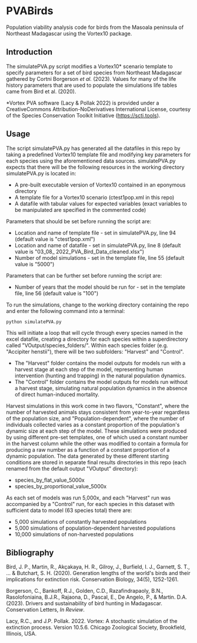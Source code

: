 # PVABirds
Population viability analysis code for birds from the Masoala peninsula of Northeast Madagascar using the Vortex10 package. 

## Introduction
The simulatePVA.py script modifies a Vortex10* scenario template to specify parameters for a set of bird species from Northeast Madagascar gathered by Cortni Borgerson *et al.* (2023). Values for many of the life history parameters that are used to populate the simulations life tables came from Bird et al. (2020).

*Vortex PVA software (Lacy & Pollak 2022) is provided under a CreativeCommons Attribution-NoDerivatives International License, courtesy of the Species Conservation Toolkit Initiative (https://scti.tools).

## Usage
The script simulatePVA.py has generated all the datafiles in this repo by taking a predefined Vortex10 template file and modifying key parameters for each species using the aforementioned data sources. simulatePVA.py expects that there will be the following resources in the working directory simulatePVA.py is located in:

* A pre-built executable version of Vortex10 contained in an eponymous directory
* A template file for a Vortex10 scenario (ctest1pop.xml in this repo)
* A datafile with tabular values for expected variables (exact variables to be manipulated are specified in the commented code)

Parameters that should be set before running the script are:

* Location and name of template file - set in simulatePVA.py, line 94 (default value is "ctest1pop.xml")
* Location and name of datafile - set in simulatePVA.py, line 8 (default value is "03_08_ 2022_PVA_Bird_Data_cleaned.xlsx")
* Number of model simulations - set in the template file, line 55 (default value is "<nRuns>5000</nRuns>")

Parameters that can be further set before running the script are:

* Number of years that the model should be run for - set in the template file, line 56 (default value is "<nYears>100</nYears>")

To run the simulations, change to the working directory containing the repo and enter the following command into a terminal:

```python simulatePVA.py```

This will initiate a loop that will cycle through every species named in the excel datafile, creating a directory for each species within a superdirectory called "VOutput/species_folders/". Within each species folder (e.g. "Accipiter henstii"), there will be two subfolders: "Harvest" and "Control". 

* The "Harvest" folder contains the model outputs for models run with a harvest stage at each step of the model, representing human intervention (hunting and trapping) in the natural population dynamics.
* The "Control" folder contains the model outputs for models run without a harvest stage, simulating natural population dynamics in the absence of direct human-induced mortality. 

Harvest simulations in this work come in two flavors, "Constant", where the number of harvested animals stays consistent from year-to-year regardless of the population size, and "Population-dependent", where the number of individuals collected varies as a constant proportion of the population's dynamic size at each step of the model. These simulations were produced by using different pre-set templates, one of which used a constant number in the harvest column while the other was modified to contain a formula for producing a raw number as a function of a constant proportion of a dynamic population. The data generated by these different starting conditions are stored in separate final results directories in this repo (each renamed from the default output "VOutput" directory):
 
 * species_by_flat_value_5000x
 * species_by_proportional_value_5000x

As each set of models was run 5,000x, and each "Harvest" run was accompanied by a "Control" run, for each species in this dataset with sufficient data to model (63 species total) there are:

* 5,000 simulations of constantly harvested populations
* 5,000 simulations of population-dependent harvested populations
* 10,000 simulations of non-harvested populations

## Bibliography
Bird, J. P., Martin, R., Akçakaya, H. R., Gilroy, J., Burfield, I. J., Garnett, S. T., ... & Butchart, S. H. (2020). Generation lengths of the world's birds and their implications for extinction risk. Conservation Biology, 34(5), 1252-1261.

Borgerson, C., Bankoff, R.J., Golden, C.D., Razafindrapaoly, B.N., Rasolofoniaina, B.J.R., Rajaona, D., Pascal, E., De Angelo, P., & Martin. D.A. (2023). Drivers and sustainability of bird hunting in Madagascar. Conservation Letters, *In Review*.

Lacy, R.C., and J.P. Pollak. 2022. Vortex: A stochastic simulation of the extinction process. Version 10.5.6. Chicago Zoological Society, Brookfield, Illinois, USA.
